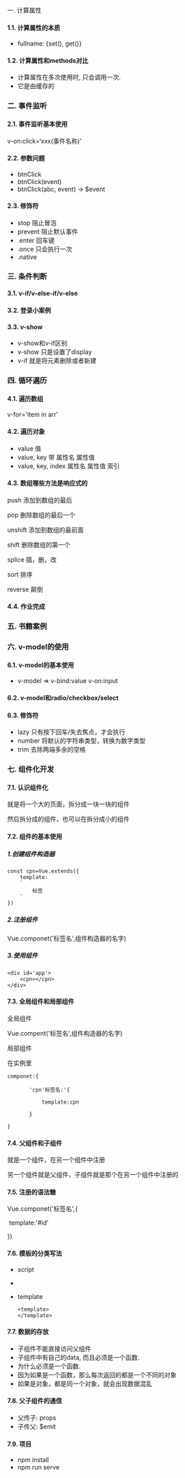 一. 计算属性

#### 1.1. 计算属性的本质

* fullname: {set(), get()}

#### 1.2. 计算属性和methods对比

* 计算属性在多次使用时, 只会调用一次.
* 它是由缓存的



### 二. 事件监听

#### 2.1. 事件监听基本使用

v-on:click=‘xxx(事件名称)’

#### 2.2. 参数问题

* btnClick
* btnClick(event)
* btnClick(abc, event) -> $event



#### 2.3. 修饰符

* stop 阻止冒泡
* prevent 阻止默认事件
* .enter 回车键
* .once 只会执行一次
* .native



### 三. 条件判断

#### 3.1. v-if/v-else-if/v-else



#### 3.2. 登录小案例



#### 3.3. v-show

* v-show和v-if区别
* v-show 只是设置了display
* v-if 就是将元素删除或者新建



### 四. 循环遍历

#### 4.1. 遍历数组

v-for='item in arr'

#### 4.2. 遍历对象

* value 值
* value, key 带 属性名 属性值
* value, key, index 属性名 属性值 索引

#### 4.3. 数组哪些方法是响应式的

push 添加到数组的最后

pop 删除数组的最后一个

unshift  添加到数组的最前面

shift 删除数组的第一个

splice  插，删，改

sort 排序

reverse 颠倒



#### 4.4. 作业完成



### 五. 书籍案例



### 六. v-model的使用

#### 6.1. v-model的基本使用

* v-model => v-bind:value v-on:input

#### 6.2. v-model和radio/checkbox/select



#### 6.3. 修饰符

* lazy 只有按下回车/失去焦点，才会执行
* number 将默认的字符串类型，转换为数字类型
* trim 去除两端多余的空格



### 七. 组件化开发

#### 7.1. 认识组件化

就是将一个大的页面，拆分成一块一块的组件

然后拆分成的组件，也可以在拆分成小的组件

#### 7.2. 组件的基本使用

##### 1.创建组件构造器

```
const cpn=Vue.extends({
	template:
	`
		标签
	`
})
```



##### 2.注册组件

Vue.componet('标签名',组件构造器的名字)

##### 3.使用组件

```vue
<div id='app'>
	<cpn></cpn>
</div>
```

#### 7.3. 全局组件和局部组件

全局组件

Vue.compent('标签名',组件构造器的名字)

局部组件

在实例里

```
componet:{

​		'cpn'标签名:'{

​			template:cpn

​		}

}	
```



#### 7.4. 父组件和子组件

就是一个组件，在另一个组件中注册

另一个组件就是父组件，子组件就是那个在另一个组件中注册的

#### 7.5. 注册的语法糖

Vue.componet('标签名',{

​	template:'#id'

})

#### 7.6. 模板的分类写法

* script

* <script type='text/x-template' id='my-cpn'></script>

* template

  ```
  <template>
  </template>
  ```

  

#### 7.7. 数据的存放

* 子组件不能直接访问父组件
* 子组件中有自己的data, 而且必须是一个函数.
* 为什么必须是一个函数.
* 因为如果是一个函数，那么每次返回的都是一个不同的对象
* 如果是对象，都是同一个对象，就会出现数据混乱

#### 7.8. 父子组件的通信

* 父传子: props 
* 子传父: $emit

#### 7.9. 项目

* npm install 
* npm run serve







